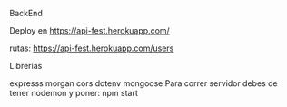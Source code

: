 BackEnd

Deploy en https://api-fest.herokuapp.com/

rutas: 
https://api-fest.herokuapp.com/users

Librerias

expresss
morgan
cors
dotenv
mongoose
Para correr servidor debes de tener nodemon y poner: npm start

